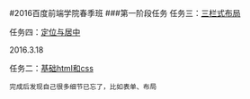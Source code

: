 #2016百度前端学院春季班
###第一阶段任务
任务三：[三栏式布局](zuoyan188.github.io/2016IFE/task_1/task_1_3/index.html)

任务四：[定位与居中](zuoyan188.github.io/2016IFE/task_1/task_1_4/index.html)

2016.3.18
  
  任务二：[基础html和css](http://zuoyan188.github.io/2016IFE_spring/task_1/task_1_2/index.html)
    
    完成后发现自己很多细节已忘了，比如表单、布局
